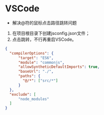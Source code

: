 # VSCode

- 解决@符的鼠标点击路径跳转问题

1. 在项目根目录下创建jsconfig.json文件；
2. 点击跳转，不行再重启VSCode。

```json
{
  "compilerOptions": {
      "target": "ES6",
      "module": "commonjs",
      "allowSyntheticDefaultImports": true,
      "baseUrl": "./",
      "paths": {
        "@/*": ["src/*"]
      }
  },
  "exclude": [
      "node_modules"
  ]
}
```

